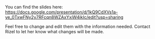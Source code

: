 You can find the slides here: https://docs.google.com/presentation/d/1kQ9CdXVs1a-ye_0TxwFNy2y7RFcqn8WZAxYxiW4ikIc/edit?usp=sharing

Feel free to change and edit them with the information needed. Contact Rizel to let her know what changes will be made.  
